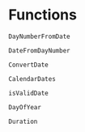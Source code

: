 # Functions

```@docs
DayNumberFromDate
```
```@docs
DateFromDayNumber
```
```@docs
ConvertDate
```
```@docs
CalendarDates
```
```@docs
isValidDate
```
```@docs
DayOfYear
``` 
```@docs
Duration
```
